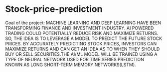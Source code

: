 # Stock-price-prediction

Goal of the project:
MACHINE LEARNING AND DEEP LEARNING HAVE BEEN TRANSFORMING FINANCE AND INVESTMENT INDUSTRY. AI POWERED TRADING COULD POTENTIALLY REDUCE RISK AND MAXIMIZE RETURNS. SO, THE IDEA IS TO LEVERAGE A MODEL TO PREDICT THE FUTURE STOCK PRICES. BY ACCURATELY PREDICTING STOCK PRICES, INVESTORS CAN MAXIMIZE RETURNS AND CAN GET AN IDEA AS TO WHEN THEY SHOULD BUY OR SELL SECURITIES.THE AI/ML MODEL WILL BE TRAINED USING A TYPE OF NEURAL NETWORK USED FOR TIME SERIES PREDICTION KNOWN AS LONG SHORT-TERM MEMORY NETWORKS(LSTM).
